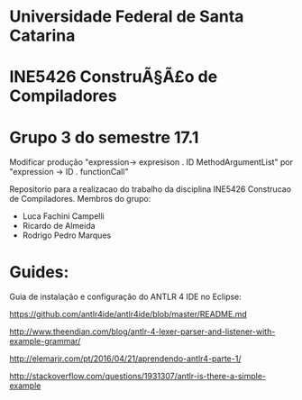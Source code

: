 # Universidade Federal de Santa Catarina
# INE5426 ConstruÃ§Ã£o de Compiladores
# Grupo 3 do semestre 17.1

Modificar produção "expression-> expresison . ID MethodArgumentList" por "expression -> ID . functionCall"

Repositorio para a realizacao do trabalho da disciplina INE5426 Construcao de Compiladores.
Membros do grupo:
- Luca Fachini Campelli
- Ricardo de Almeida
- Rodrigo Pedro Marques

# Guides:

Guia de instalação e configuração do ANTLR 4 IDE no Eclipse:

https://github.com/antlr4ide/antlr4ide/blob/master/README.md

http://www.theendian.com/blog/antlr-4-lexer-parser-and-listener-with-example-grammar/

http://elemarjr.com/pt/2016/04/21/aprendendo-antlr4-parte-1/

http://stackoverflow.com/questions/1931307/antlr-is-there-a-simple-example
